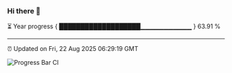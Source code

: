 ### Hi there 👋

⏳ Year progress { ███████████████████▁▁▁▁▁▁▁▁▁▁▁ } 63.91 %

---

⏰ Updated on Fri, 22 Aug 2025 06:29:19 GMT

![Progress Bar CI](https://github.com/liununu/liununu/workflows/Progress%20Bar%20CI/badge.svg)
